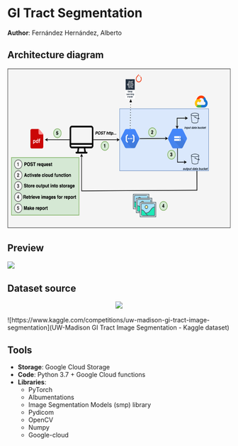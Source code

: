 # GI Tract Segmentation
__Author__: Fernández Hernández, Alberto

## Architecture diagram

<p align="center">
<img src="https://github.com/AlbertoUAH/gi-tract-segmentation/blob/main/media/diagram.png" class="center" width="600" height="360"/>
</p>
 
 
## Preview
<img src="https://github.com/AlbertoUAH/gi-tract-segmentation/blob/main/media/readme-video.gif"/>

## Dataset source
<p align="center">
<img src="https://brand.wisc.edu/content/uploads/2016/11/uw-logo-color-flush-300x180.png" class="center"/>
</p>
![https://www.kaggle.com/competitions/uw-madison-gi-tract-image-segmentation](UW-Madison GI Tract Image Segmentation - Kaggle dataset)



## Tools

* __Storage__: Google Cloud Storage
* __Code__: Python 3.7 + Google Cloud functions
* __Libraries__:
  * PyTorch
  * Albumentations
  * Image Segmentation Models (smp) library
  * Pydicom
  * OpenCV
  * Numpy
  * Google-cloud
